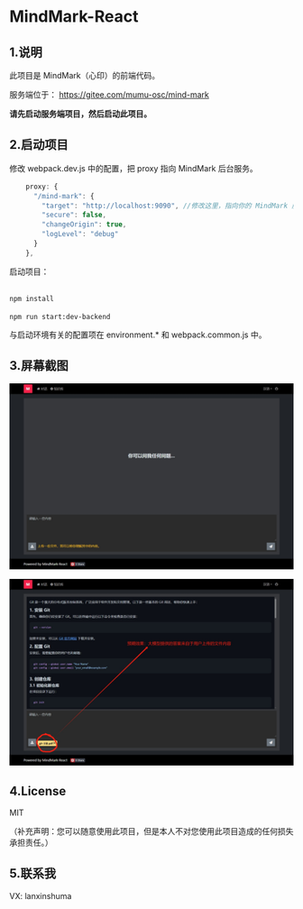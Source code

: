# MindMark-React

## 1.说明

此项目是 MindMark（心印）的前端代码。

服务端位于： https://gitee.com/mumu-osc/mind-mark

**请先启动服务端项目，然后启动此项目。**

## 2.启动项目

修改 webpack.dev.js 中的配置，把 proxy 指向 MindMark 后台服务。

```javascript
    proxy: {
      "/mind-mark": {
        "target": "http://localhost:9090", //修改这里，指向你的 MindMark 服务端接口
        "secure": false,
        "changeOrigin": true,
        "logLevel": "debug"
      }
    },
```

启动项目：

```shell

npm install

npm run start:dev-backend

```

与启动环境有关的配置项在 environment.\* 和 webpack.common.js 中。

## 3.屏幕截图

![MindMark React Interface](./src/assets/images/mmk-1.png)

![MindMark-React Screenshot](./src/assets/images/mind-mark-react.png)

## 4.License

MIT

（补充声明：您可以随意使用此项目，但是本人不对您使用此项目造成的任何损失承担责任。）

## 5.联系我

VX: lanxinshuma
